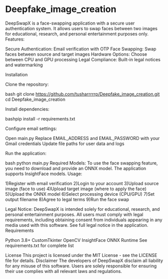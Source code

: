 # Deepfake_image_creation
DeepSwapX is a face-swapping application with a secure user authentication system. It allows users to swap faces between two images for educational, research, and personal entertainment purposes only.
Features:

Secure Authentication: Email verification with OTP
Face Swapping: Swap faces between source and target images
Hardware Options: Choose between CPU and GPU processing
Legal Compliance: Built-in legal notices and watermarking

Installation

Clone the repository:

bash
git clone https://github.com/tusharrrrrp/Deepfake_image_creation.git
cd Deepfake_image_creation

Install dependencies:

bashpip install -r requirements.txt

Configure email settings:

Open main.py
Replace EMAIL_ADDRESS and EMAIL_PASSWORD with your Gmail credentials
Update file paths for user data and logs


Run the application:

bash
python main.py
Required Models:
To use the face swapping feature, you need to download and provide an ONNX model. The application supports InsightFace models.
Usage:

1)Register with email verification
2)Login to your account
3)Upload source image (face to use)
4)Upload target image (where to apply the face)
5)Upload the ONNX model
6)Select processing device (CPU/GPU)
7)Set output filename
8)Agree to legal terms
9)Run the face swap

Legal Notice:
DeepSwapX is intended solely for educational, research, and personal entertainment purposes. All users must comply with legal requirements, including obtaining consent from individuals appearing in any media used with this software. See full legal notice in the application.
Requirements

Python 3.8+
CustomTkinter
OpenCV
InsightFace
ONNX Runtime
See requirements.txt for complete list

License
This project is licensed under the MIT License - see the LICENSE file for details.
Disclaimer
The developers of DeepSwapX disclaim all liability for any misuse of this software. Users are solely responsible for ensuring their use complies with all relevant laws and regulations.
